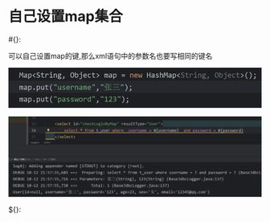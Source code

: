 # 自己设置map集合

#{}:

可以自己设置map的键,那么xml语句中的参数名也要写相同的键名

![image-20241012215902825](./../../TyporaImage/MyBatis/image-20241012215902825.png)

![image-20241012215843156](./../../TyporaImage/MyBatis/image-20241012215843156.png)

${}: